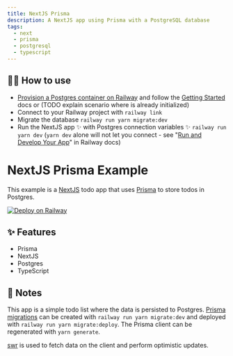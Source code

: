 ```yaml
---
title: NextJS Prisma
description: A NextJS app using Prisma with a PostgreSQL database
tags:
  - next
  - prisma
  - postgresql
  - typescript
---
```


## 💁‍♀️ How to use

- [Provision a Postgres container on Railway](https://dev.new) and follow the [Getting Started](https://docs.railway.app/getting-started) docs or (TODO explain scenario where is already initialized)
- Connect to your Railway project with `railway link`
- Migrate the database `railway run yarn migrate:dev`
- Run the NextJS app ✨ with Postgres connection variables ✨ `railway run yarn dev` (`yarn dev` alone will not let you connect - see "[Run and Develop Your App](https://docs.railway.app/getting-started)" in Railway docs)

# NextJS Prisma Example

This example is a [NextJS](https://nextjs.org/) todo app that uses
[Prisma](https://www.prisma.io/) to store todos in Postgres.

[![Deploy on Railway](https://railway.app/button.svg)](https://railway.app/new?template=https%3A%2F%2Fgithub.com%2Frailwayapp%2Fexamples%2Ftree%2Fmaster%2Fexamples%2Fnextjs-prisma&plugins=postgresql)

## ✨ Features

- Prisma
- NextJS
- Postgres
- TypeScript

## 📝 Notes

This app is a simple todo list where the data is persisted to Postgres. [Prisma
migrations](https://www.prisma.io/docs/concepts/components/prisma-migrate#prisma-migrate)
can be created with `railway run yarn migrate:dev` and deployed with `railway run yarn migrate:deploy`. The Prisma client can be regenerated with
`yarn generate`.

[swr](https://swr.vercel.app/) is used to fetch data on the client and perform optimistic updates.
